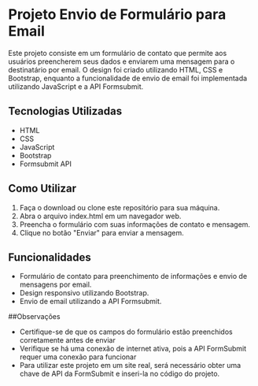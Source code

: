 # Projeto Envio de Formulário para Email

Este projeto consiste em um formulário de contato que permite aos usuários preencherem seus dados e enviarem uma mensagem para o destinatário por email. O design foi criado utilizando HTML, CSS e Bootstrap, enquanto a funcionalidade de envio de email foi implementada utilizando JavaScript e a API Formsubmit.

## Tecnologias Utilizadas

- HTML
- CSS
- JavaScript
- Bootstrap
- Formsubmit API

## Como Utilizar

1. Faça o download ou clone este repositório para sua máquina.
2. Abra o arquivo index.html em um navegador web.
3. Preencha o formulário com suas informações de contato e mensagem.
4. Clique no botão "Enviar" para enviar a mensagem.

## Funcionalidades

- Formulário de contato para preenchimento de informações e envio de mensagens por email.
- Design responsivo utilizando Bootstrap.
- Envio de email utilizando a API Formsubmit.

##Observações
- Certifique-se de que os campos do formulário estão preenchidos corretamente antes de enviar
- Verifique se há uma conexão de internet ativa, pois a API FormSubmit requer uma conexão para funcionar
- Para utilizar este projeto em um site real, será necessário obter uma chave de API da FormSubmit e inseri-la no código do projeto.

